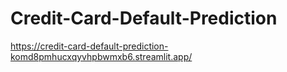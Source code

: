 # Credit-Card-Default-Prediction

https://credit-card-default-prediction-komd8pmhucxqyvhpbwmxb6.streamlit.app/
